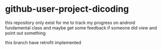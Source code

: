 # github-user-project-dicoding
this repository only exist for me to track my progress on android fundamental class and maybe get some feedback if someone did view and point out something

this branch have retrofit implemented
